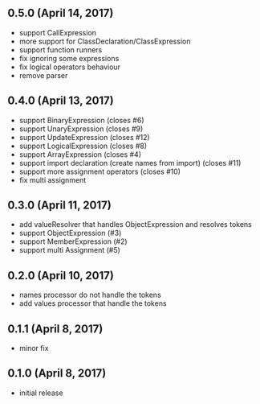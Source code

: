## 0.5.0 (April 14, 2017)

- support CallExpression
- more support for ClassDeclaration/ClassExpression
- support function runners
- fix ignoring some expressions
- fix logical operators behaviour
- remove parser

## 0.4.0 (April 13, 2017)

- support BinaryExpression (closes #6)
- support UnaryExpression (closes #9)
- support UpdateExpression (closes #12)
- support LogicalExpression (closes #8)
- support ArrayExpression (closes #4)
- support import declaration (create names from import) (closes #11)
- support more assignment operators (closes #10)
- fix multi assignment

## 0.3.0 (April 11, 2017)

- add valueResolver that handles ObjectExpression and resolves tokens
- support ObjectExpression (#3)
- support MemberExpression (#2)
- support multi Assignment (#5)

## 0.2.0 (April 10, 2017)

- names processor do not handle the tokens
- add values processor that handle the tokens

## 0.1.1 (April 8, 2017)

- minor fix

## 0.1.0 (April 8, 2017)

- initial release
